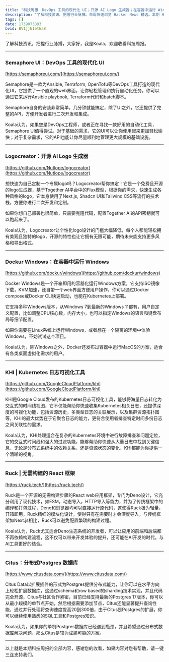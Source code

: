 ```yaml
---
title: "科技周报｜DevOps 工具的现代化 UI；开源 AI Logo 生成器；在容器中运行 Windows"
description: "了解科技资讯、把握行业脉搏。每周快速浏览 Hacker News 精选。本期 Hacker Newsletter 地址：https://www.daemonology.net/hn-daily/"
tags: []
date: 1739073893
bvid: BV1jjN1etEa8
---
```

了解科技资讯，把握行业脉搏，大家好，我是Koala，欢迎收看科技周报。

---
### Semaphore UI：DevOps 工具的现代化 UI
[https://semaphoreui.com/](https://semaphoreui.com/)

Semaphore是一款为Ansible, Terraform, OpenTofu等DevOps工具打造的现代化UI，它提供了一个直观的web界面，让你轻松管理和执行自动化任务，你可以通过它来运行Ansible playbook, Terraform代码和batch脚本。

Semaphore自身的安装非常简单，几分钟就能搞定，除了UI之外，它还提供了完整的API，方便开发者进行二次开发和集成。

Koala认为，如果您是DevOps工程师，或者正在寻找一款好用的自动化工具，Semaphore UI值得尝试。对于基础的需求，它的UI可以让你使用起来更加轻松愉快；对于复杂需求，它的API也能让你尽量顺利地管理更大规模的基础设施。

---
### Logocreator：开源 AI Logo 生成器
[https://github.com/Nutlope/logocreator](https://github.com/Nutlope/logocreator)

想快速为自己定制一个专属logo吗？Logocreator帮你搞定！它是一个免费且开源的logo生成器，基于Together AI平台中的Flux模型，根据你的需求，快速生成各种风格的logo，它本身使用了Next.js, Shadcn UI和Tailwind CSS等流行的技术栈，方便你进行二次开发和定制。

如果你想自己部署也很简单，只需要克隆代码，配置Together AI的API密钥就可以跑起来了。

Koala认为，Logocreator让个性化logo设计的门槛大幅降低，每个人都能轻松拥有美观且独特的logo，开源的特性也让它拥有无限可能，期待未来能支持更多风格和导出格式。

---
### Dockur Windows：在容器中运行 Windows
[https://github.com/dockur/windows](https://github.com/dockur/windows)

Docker Windows是一个开箱即用的容器化运行Windows方案，它支持ISO镜像下载，KVM加速，还自带一个web界面方便用户操作，你可以通过Docker compose或Docker CLI快速启动，也能在Kubernetes上部署。

它支持多种Windows版本，从Windows 7到最新的Windows 11都有，用户自定义配置，比如调整CPU核心数，内存大小，也可以指定Windows的语言和键盘布局等细节配置。

如果你需要在Linux系统上运行Windows，或者想在一个隔离的环境中体验Windows，不妨试试这个项目。

Koala认为，除Windows之外，Docker还发布过容器中运行MacOS的方案，适合有各类桌面虚拟化需求的用户。

---
### KHI | Kubernetes 日志可视化工具
[https://github.com/GoogleCloudPlatform/khi](https://github.com/GoogleCloudPlatform/khi)

KHI是Google Cloud发布的Kubernetes日志可视化工具，能够将海量日志转化为交互式的时间线视图，它不仅能帮助你快速收集Kubernetes相关日志，还提供深度的可视化功能，包括资源历史，多类型日志的关联展示，以及集群资源拓扑图等，KHI的最大优势在于它聚合日志的能力，更符合使用者排查特定时间多份日志之间关联性的需求。

Koala认为，KHI处理适合在复杂的Kubernetes环境中进行故障排查和问题定位，它的交互式时间线和强大的过滤功能，能够帮助你快速从大量日志中找到关键信息，无论是分布式系统中的依赖关系，还是资源状态的变化，KHI都能为你提供一个清晰的视角。

---
### Ruck | 无需构建的 React 框架
[https://ruck.tech/](https://ruck.tech/)

Ruck是一个开源的无需构建步骤的React web应用框架，专门为Deno设计，它充分利用了现代技术，如ESM，动态导入，HTTP导入等能力，并为了传统框架中的编译和打包过程，Deno和浏览器均可以直接运行原代码，这使得Ruck极为轻量，开箱即用，Ruck精细的模块化设计，使得只有在需要时才会深度导入，与传统框架如Next.js相比，Ruck可以避免配置繁琐的构建过程。

Koala认为，Ruck尤其适合Deno生态系统的开发者，可以让应用的前端和后端都不再依赖构建流程，这不仅可以带来开发体验的提升，还可能在AI开发的时代，与AI工具更好的结合。

---
### Citus：分布式Postgres 数据库
[https://www.citusdata.com/](https://www.citusdata.com/)

Citus Data以扩展插件的形式为Postgres提供分布式能力，让你可以在水平方向上轻松扩展数据库，这通过schema和row based的sharding技术实现，并且代码完全开源，Citus与社区合作紧密，目前已经支持最新的Postgres 17版本，你可以从最小规模的单节点开始，然后根据需要添加节点，Citus还能显著提升查询性能，通过并行处理将查询速度提高20到300倍，由于Citus是Postgres的扩展，你可以继续使用熟悉的SQL工具和Postgres知识。

Koala认为，如果你的单机Postgres数据库已经遇到瓶颈，并且希望通过分布式数据库解决问题，那么Citus是较为成熟可靠的方案。

---

以上就是本期科技周报的全部内容，感谢您的收看，如果内容对您有帮助，请一键三连支持我们。

